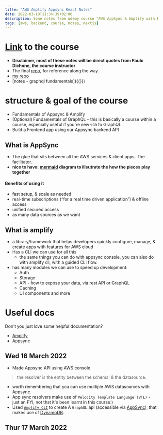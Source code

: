 ```yaml
---
title: "AWS Amplify Appsync React Notes"
date: 2022-03-10T11:34:39+02:00
description: Some notes from udemy course "AWS AppSync & Amplify with React & GraphQL"
tags: [aws, backend, course, notes, nextjs]
---
```


# [Link](https://www.udemy.com/course/aws-appsync-amplify-with-react-graphql-course/) to the course
- **Disclaimer, most of these notes will be direct quotes from Paulo Dichone, the course instructor**
- The final [repo](https://github.com/pdichone/amplify-appsync-blog-course), for reference along the way.
- [my repo](https://github.com/txndai/amplify-course)
- [notes - graphql fundamentals]({{<ref graphql-fundamentals-notes>}})


# structure & goal of the course
- Fundamentals of Appsync & Amplify
- (Optional) Fundamentals of GraphQL - this is basically a course within a course, especially useful if you're new-ish to GraphQL
- Build a Frontend app using our Appsync backend API

## What is AppSync
- The glue that sits between all the AWS services & client apps. The facilitator.
- **nice to have: [mermaid](https://robb.sh/posts/how-to-use-mermaid-diagrams-in-hugo/) diagram to illsutrate the how the pieces play together**
#### Benefits of using it
* fast setup, & scale as needed
* real-time subscriptions (“for a real time driven application”) & offline access
* unified secured access
* as many data sources as we want

## What is amplify
* a library/framework that helps developers quickly configure, manage, & create apps with features for AWS cloud
* Has a CLI we can use for all this
    * the same things you can do with appsync console, you can also do with amplify cli, with a guided CLI flow. 
* has many modules we can use to speed up development:
    * Auth
    * Storage 
    * API - how to expose your data, via rest API or GraphQL
    * Caching 
    * UI components and more

# Useful docs
Don't you just love some helpful documentation?

- [Amplify](https://docs.amplify.aws/)
- Appsync

## Wed 16 March 2022
- Made Appsync API using AWS console

> the resolver is the entity between the schema, & the datasource.
- worth remembering that you can use multiple AWS datasources with Appsync.
- App sync resolvers make use of `Velocity Template Language (VTL)` - just an FYI, not that it's been learnt in this course:)
- Used [`Amplify CLI`](https://docs.amplify.aws/cli/) to create A `GraphQL` api (accessible via [AppSync](https://docs.aws.amazon.com/appsync/latest/devguide/what-is-appsync.html)), that makes use of [DynamoDB](https://aws.amazon.com/dynamodb/).

## Thur 17 March 2022